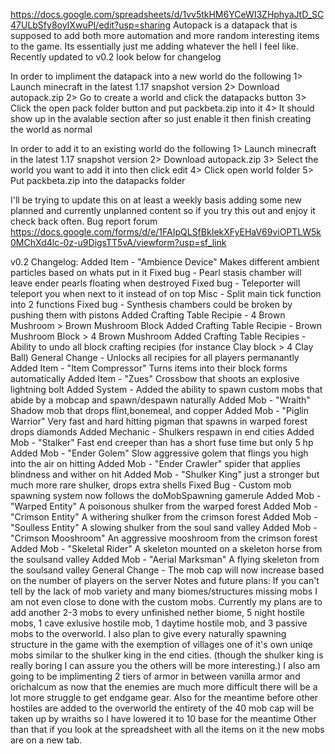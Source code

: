 https://docs.google.com/spreadsheets/d/1vv5tkHM6YCeWI3ZHphyaJtD_SC47ULbSfy8oyIXwuPI/edit?usp=sharing
Autopack is a datapack that is supposed to add both more automation and more random interesting items to the game. Its essentially just me adding whatever the hell I feel like.
Recently updated to v0.2 look below for changelog

In order to impliment the datapack into a new world do the following
1> Launch minecraft in the latest 1.17 snapshot version
2> Download autopack.zip
2> Go to create a world and click the datapacks button
3> Click the open pack folder button and put packbeta.zip into it
4> It should show up in the avalable section after so just enable it then finish creating the world as normal

In order to add it to an existing world do the following
1> Launch minecraft in the latest 1.17 snapshot version
2> Download autopack.zip
3> Select the world you want to add it into then click edit
4> Click open world folder
5> Put packbeta.zip into the datapacks folder

I'll be trying to update this on at least a weekly basis adding some new planned and currently unplanned content so if you try this out and enjoy it check back often.
Bug report forum
https://docs.google.com/forms/d/e/1FAIpQLSfBkIekXFyEHaV69viOPTLW5k0MChXd4lc-0z-u9DigsTT5vA/viewform?usp=sf_link




v0.2 Changelog:
Added Item - "Ambience Device" Makes different ambient particles based on whats put in it
Fixed bug - Pearl stasis chamber will leave ender pearls floating when destroyed
Fixed bug - Teleporter will teleport you when next to it instead of on top
Misc - Split main tick function into 2 functions
Fixed bug - Synthesis chambers could be broken by pushing them with pistons
Added Crafting Table Recipie - 4 Brown Mushroom > Brown Mushroom Block
Added Crafting Table Recipie - Brown Mushroom Block > 4 Brown Mushroom 
Added Crafting Table Recipies - Ability to undo all block crafting recipies (for instance Clay block > 4 Clay Ball)
General Change - Unlocks all recipies for all players permanantly
Added Item - "Item Compressor" Turns items into their block forms automatically
Added Item - "Zues" Crossbow that shoots an explosive lightning bolt
Added System - Added the ability to spawn custom mobs that abide by a mobcap and spawn/despawn naturally
Added Mob - "Wraith" Shadow mob that drops flint,bonemeal, and copper
Added Mob - "Piglin Warrior" Very fast and hard hitting pigman that spawns in warped forest drops diamonds
Added Mechanic - Shulkers respawn in end cities
Added Mob - "Stalker" Fast end creeper than has a short fuse time but only 5 hp
Added Mob - "Ender Golem" Slow aggressive golem that flings you high into the air on hitting
Added Mob - "Ender Crawler" spider that applies blindness and wither on hit
Added Mob - "Shulker King" just a stronger but much more rare shulker, drops extra shells
Fixed Bug - Custom mob spawning system now follows the doMobSpawning gamerule
Added Mob - "Warped Entity" A poisonous shulker from the warped forest
Added Mob - "Crimson Entity" A withering shulker from the crimson forest
Added Mob - "Soulless Entity" A slowing shulker from the soul sand valley
Added Mob - "Crimson Mooshroom" An aggressive mooshroom from the crimson forest
Added Mob - "Skeletal Rider" A skeleton mounted on a skeleton horse from the soulsand valley
Added Mob - "Aerial Marksman" A flying skeleton from the soulsand valley
General Change - The mob cap will now increase based on the number of players on the server
Notes and future plans:
If you can't tell by the lack of mob variety and many biomes/structures missing mobs I am not even close to done with the custom mobs.
Currently my plans are to add another 2-3 mobs to every unfinished nether biome, 5 night hostile mobs, 1 cave exlusive hostile mob, 1 daytime hostile mob, and 3 passive mobs to the overworld.
I also plan to give every naturally spawning structure in the game with the exemption of villages one of it's own uniqe mobs similar to the shulker king in the end cities. (though the shulker king is really boring I can assure you the others will be more interesting.)
I also am going to be implimenting 2 tiers of armor in between vanilla armor and orichalcum as now that the enemies are much more difficult there will be a lot more struggle to get endgame gear.
Also for the meantime before other hostiles are added to the overworld the entirety of the 40 mob cap will be taken up by wraiths so I have lowered it to 10 base for the meantime
Other than that if you look at the spreadsheet with all the items on it the new mobs are on a new tab.
